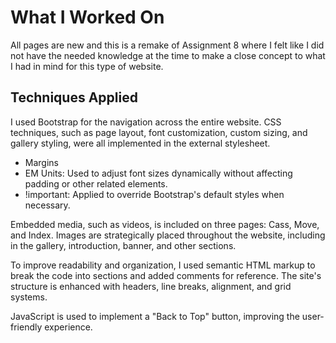 

# What I Worked On  
All pages are new and this is a remake of Assignment 8 where I felt like I did not have the needed knowledge at the time to make
a close concept to what I had in mind for this type of website.

## Techniques Applied  
I used Bootstrap for the navigation across the entire website. CSS techniques, such as page layout, font customization, custom sizing, and gallery styling, were all implemented in the external stylesheet.  

- Margins
- EM Units: Used to adjust font sizes dynamically without affecting padding or other related elements.  
- !important: Applied to override Bootstrap's default styles when necessary.  

Embedded media, such as videos, is included on three pages: Cass, Move, and Index. Images are strategically placed throughout the website, including in the gallery, introduction, banner, and other sections.  

To improve readability and organization, I used semantic HTML markup to break the code into sections and added comments for reference. The site's structure is enhanced with headers, line breaks, alignment, and grid systems.  

JavaScript is used to implement a "Back to Top" button, improving the user-friendly experience.

